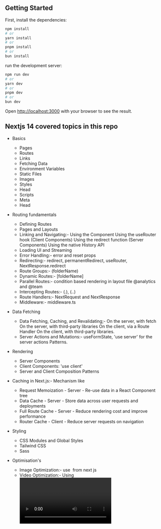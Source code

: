 ## Getting Started

First, install the dependencies:

```bash
npm install
# or
yarn install
# or
pnpm install
# or
bun install
```

run the development server:

```bash
npm run dev
# or
yarn dev
# or
pnpm dev
# or
bun dev
```

Open [http://localhost:3000](http://localhost:3000) with your browser to see the result.

## Nextjs 14 covered topics in this repo

- Basics
  - Pages
  - Routes
  - Links
  - Fetching Data
  - Environment Variables
  - Static Files
  - Images
  - Styles
  - Head
  - Scripts
  - Meta
  - Head
- Routing fundamentals

  - Defining Routes
  - Pages and Layouts
  - Linking and Navigating:- Using the <Link> Component Using the useRouter hook (Client Components) Using the redirect function (Server Components) Using the native History API
  - Loading UI and Streaming
  - Error Handling:- error and reset props
  - Redirecting:- redirect, permanentRedirect, useRouter, NextResponse.redirect
  - Route Groups:- (folderName)
  - Dynamic Routes:- [folderName]
  - Parallel Routes:- condition based rendering in layout file @analytics and @team
  - Intercepting Routes:- (.), (..)
  - Route Handlers:- NextRequest and NextResponse
  - Middleware:- middleware.ts

- Data Fetching

  - Data Fetching, Caching, and Revalidating;- On the server, with fetch On the server, with third-party libraries On the client, via a Route Handler On the client, with third-party libraries.
  - Server Actions and Mutations:- useFormState, 'use server' for the server actions Patterns.

- Rendering

  - Server Components
  - Client Components: 'use client'
  - Server and Client Composition Patterns

- Caching in Next.js:- Mechanism like

  - Request Memoization - Server - Re-use data in a React Component tree
  - Data Cache - Server - Store data across user requests and deployments
  - Full Route Cache - Server - Reduce rendering cost and improve performance
  - Router Cache - Client - Reduce server requests on navigation

- Styling

  - CSS Modules and Global Styles
  - Tailwind CSS
  - Sass

- Optimisation's

  - Image Optimization:- use <Image/> from next js
  - Video Optimization:- Using <video> and <iframe>
  - Font Optimization
  - Metadata:- Export a static metadata object or a dynamic generateMetadata function in a layout.js or page.js file.
  - many more optimisation techniques like lazy loading, code splitting, etc.

- Authentication in nextjs with next-auth
  - Login and Signup
  - Authentication with Third-Party Providers like GitHub.
  - Authentication with email and password
  - Protected Routes and pages
  - Admin can add blogs and add users
  - Other user can see the list of blog and individual blog
  - Logout

## Deployed app with vercel

- https://nextjs14-demo-mauve.vercel.app/
